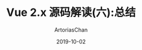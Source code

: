 ---
title: Vue 2.x 源码解读(六):总结
date: 2019-10-02
tags:
  - vue
author: ArtoriasChan
location: Beijing  
---